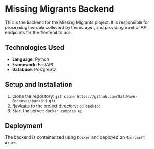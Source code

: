 # Missing Migrants Backend

This is the backend for the Missing Migrants project. It is responsible for processing the data collected by the scraper, and providing a set of API endpoints for the frontend to use.


## Technologies Used

- **Language**: Python
- **Framework**: FastAPI
- **Database**: PostgreSQL

## Setup and Installation

1. Clone the repository: `git clone https://github.com/DataWave-Bodensee/backend.git`
2. Navigate to the project directory: `cd backend`
3. Start the server: `docker compose up`

## Deployment

The backend is containerized using `Docker` and deployed on `Microsoft Azure`.



